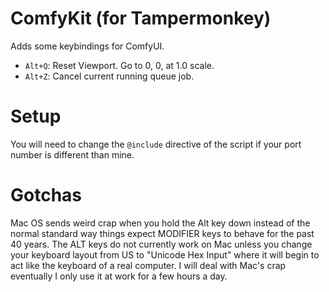 # ComfyKit (for Tampermonkey)

Adds some keybindings for ComfyUI.

* `Alt+Q`: Reset Viewport. Go to 0, 0, at 1.0 scale.
* `Alt+Z`: Cancel current running queue job.

# Setup

You will need to change the `@include` directive of the script if your port
number is different than mine.

# Gotchas

Mac OS sends weird crap when you hold the Alt key down instead of the
normal standard way things expect MODIFIER keys to behave for the past 40
years. The ALT keys do not currently work on Mac unless you change your
keyboard layout from US to "Unicode Hex Input" where it will begin to act like
the keyboard of a real computer. I will deal with Mac's crap eventually I only
use it at work for a few hours a day.

